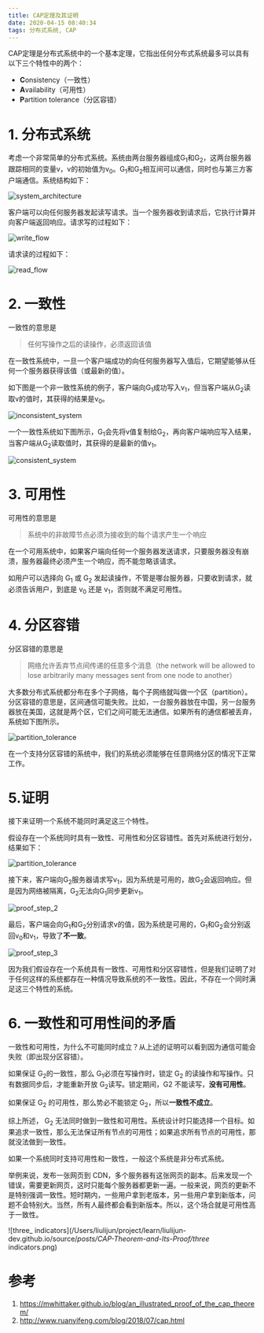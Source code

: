 ```yaml
---
title: CAP定理及其证明
date: 2020-04-15 08:40:34
tags: 分布式系统, CAP
---
```


CAP定理是分布式系统中的一个基本定理，它指出任何分布式系统最多可以具有以下三个特性中的两个：

- **C**onsistency（一致性）
- **A**vailability（可用性）
- **P**artition tolerance（分区容错）

# 1. 分布式系统

考虑一个非常简单的分布式系统。系统由两台服务器组成G<sub>1</sub>和G<sub>2</sub>，这两台服务器跟踪相同的变量v，v的初始值为v<sub>0</sub>。G<sub>1</sub>和G<sub>2</sub>相互间可以通信，同时也与第三方客户端通信。系统结构如下：



![system_architecture](/Users/liulijun/project/learn/liulijun-dev.github.io/source/_posts/CAP-Theorem-and-Its-Proof/system_architecture.svg)

客户端可以向任何服务器发起读写请求。当一个服务器收到请求后，它执行计算并向客户端返回响应。请求写的过程如下：

![write_flow](/Users/liulijun/project/learn/liulijun-dev.github.io/source/_posts/CAP-Theorem-and-Its-Proof/write_flow.png)

请求读的过程如下：

![read_flow](/Users/liulijun/project/learn/liulijun-dev.github.io/source/_posts/CAP-Theorem-and-Its-Proof/read_flow.png)

# 2. 一致性



一致性的意思是

> 任何写操作之后的读操作，必须返回该值

在一致性系统中，一旦一个客户端成功的向任何服务器写入值后，它期望能够从任何一个服务器获得该值（或最新的值）。

如下图是一个非一致性系统的例子，客户端向G<sub>1</sub>成功写入v<sub>1</sub>，但当客户端从G<sub>2</sub>读取v的值时，其获得的结果是v<sub>0</sub>。

![inconsistent_system](/Users/liulijun/project/learn/liulijun-dev.github.io/source/_posts/CAP-Theorem-and-Its-Proof/inconsistent_system.png)

一个一致性系统如下图所示，G<sub>1</sub>会先将v值复制给G<sub>2</sub>，再向客户端响应写入结果，当客户端从G<sub>2</sub>读取值时，其获得的是最新的值v<sub>1</sub>。

![consistent_system](/Users/liulijun/project/learn/liulijun-dev.github.io/source/_posts/CAP-Theorem-and-Its-Proof/consistent_system.png)

# 3. 可用性

可用性的意思是

> 系统中的非故障节点必须为接收到的每个请求产生一个响应

在一个可用系统中，如果客户端向任何一个服务器发送请求，只要服务器没有崩溃，服务器最终必须产生一个响应，而不能忽略该请求。

如用户可以选择向 G<sub>1</sub> 或 G<sub>2</sub> 发起读操作，不管是哪台服务器，只要收到请求，就必须告诉用户，到底是 v<sub>0</sub> 还是 v<sub>1</sub>，否则就不满足可用性。

# 4. 分区容错

分区容错的意思是

> 网络允许丢弃节点间传递的任意多个消息（the network will be allowed to lose arbitrarily many messages sent from one node to another）

大多数分布式系统都分布在多个子网络，每个子网络就叫做一个区（partition）。分区容错的意思是，区间通信可能失败。比如，一台服务器放在中国，另一台服务器放在美国，这就是两个区，它们之间可能无法通信。如果所有的通信都被丢弃，系统如下图所示。

![partition_tolerance](/Users/liulijun/project/learn/liulijun-dev.github.io/source/_posts/CAP-Theorem-and-Its-Proof/partition_tolerance.svg)

在一个支持分区容错的系统中，我们的系统必须能够在任意网络分区的情况下正常工作。

# 5.证明

接下来证明一个系统不能同时满足这三个特性。

假设存在一个系统同时具有一致性、可用性和分区容错性。首先对系统进行划分，结果如下：

![partition_tolerance](/Users/liulijun/project/learn/liulijun-dev.github.io/source/_posts/CAP-Theorem-and-Its-Proof/partition_tolerance.svg)

接下来，客户端向G<sub>2</sub>服务器请求写v<sub>1</sub>，因为系统是可用的，故G<sub>2</sub>会返回响应。但是因为网络被隔离，G<sub>2</sub>无法向G<sub>1</sub>同步更新v<sub>1</sub>。

![proof_step_2](/Users/liulijun/project/learn/liulijun-dev.github.io/source/_posts/CAP-Theorem-and-Its-Proof/proof_step_2.png)

最后，客户端会向G<sub>1</sub>和G<sub>2</sub>分别请求v的值，因为系统是可用的，G<sub>1</sub>和G<sub>2</sub>会分别返回v<sub>0</sub>和v<sub>1</sub>，导致了**不一致**。

![proof_step_3](/Users/liulijun/project/learn/liulijun-dev.github.io/source/_posts/CAP-Theorem-and-Its-Proof/proof_step_3.png)



因为我们假设存在一个系统具有一致性、可用性和分区容错性，但是我们证明了对于任何这样的系统都存在一种情况导致系统的不一致性。因此，不存在一个同时满足这三个特性的系统。

# 6. 一致性和可用性间的矛盾

一致性和可用性，为什么不可能同时成立？从上述的证明可以看到因为通信可能会失败（即出现分区容错）。

如果保证 G<sub>2</sub>的一致性，那么 G<sub>1</sub>必须在写操作时，锁定 G<sub>2</sub> 的读操作和写操作。只有数据同步后，才能重新开放 G<sub>2</sub>读写。锁定期间，G2 不能读写，**没有可用性**。

如果保证  G<sub>2</sub> 的可用性，那么势必不能锁定 G<sub>2</sub>，所以**一致性不成立**。

综上所述， G<sub>2</sub> 无法同时做到一致性和可用性。系统设计时只能选择一个目标。如果追求一致性，那么无法保证所有节点的可用性；如果追求所有节点的可用性，那就没法做到一致性。

如果一个系统同时支持可用性和一致性，一般这个系统是非分布式系统。

举例来说，发布一张网页到 CDN，多个服务器有这张网页的副本。后来发现一个错误，需要更新网页，这时只能每个服务器都更新一遍。一般来说，网页的更新不是特别强调一致性。短时期内，一些用户拿到老版本，另一些用户拿到新版本，问题不会特别大。当然，所有人最终都会看到新版本。所以，这个场合就是可用性高于一致性。

![three_ indicators](/Users/liulijun/project/learn/liulijun-dev.github.io/source/_posts/CAP-Theorem-and-Its-Proof/three_ indicators.png)



# 参考

1. https://mwhittaker.github.io/blog/an_illustrated_proof_of_the_cap_theorem/
2. http://www.ruanyifeng.com/blog/2018/07/cap.html

